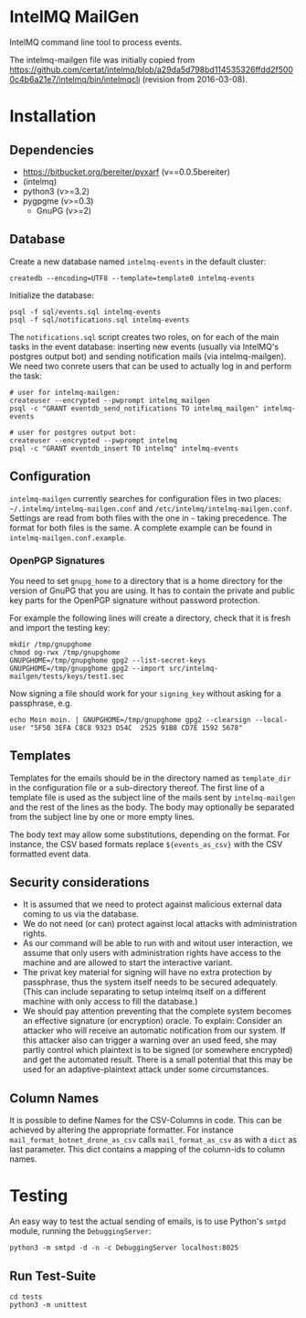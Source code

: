 IntelMQ MailGen
===============

IntelMQ command line tool to process events.

The intelmq-mailgen file was initially copied from
https://github.com/certat/intelmq/blob/a29da5d798bd114535326ffdd2f5000c4b6a21e7/intelmq/bin/intelmqcli (revision from 2016-03-08).

Installation
============

Dependencies
------------

 * https://bitbucket.org/bereiter/pyxarf (v==0.0.5bereiter)
 * (intelmq)
 * python3 (v>=3.2)
 * pygpgme (v>=0.3)
   * GnuPG (v>=2)

Database
--------

Create a new database named `intelmq-events` in the default cluster:

    createdb --encoding=UTF8 --template=template0 intelmq-events


Initialize the database:

    psql -f sql/events.sql intelmq-events
    psql -f sql/notifications.sql intelmq-events


The `notifications.sql` script creates two roles, on for each of the
main tasks in the event database: inserting new events (usually via
IntelMQ's postgres output bot) and sending notification mails (via
intelmq-mailgen). We need two conrete users that can be used to actually log
in and perform the task:

    # user for intelmq-mailgen:
    createuser --encrypted --pwprompt intelmq_mailgen
    psql -c "GRANT eventdb_send_notifications TO intelmq_mailgen" intelmq-events 

    # user for postgres output bot:
    createuser --encrypted --pwprompt intelmq
    psql -c "GRANT eventdb_insert TO intelmq" intelmq-events



Configuration
-------------

`intelmq-mailgen` currently searches for configuration files in two places:
`~/.intelmq/intelmq-mailgen.conf` and `/etc/intelmq/intelmq-mailgen.conf`.
Settings are read from both files with the one in `~` taking precedence.
The format for both files is the same. A complete example can be found
in `intelmq-mailgen.conf.example`.

### OpenPGP Signatures
You need to set ```gnupg_home``` to a directory that is a home directory
for the version of GnuPG that you are using. It has to contain the
private and public key parts for the OpenPGP signature without
password protection.

For example the following lines will create a directory, 
check that it is fresh and import the testing key:

```
mkdir /tmp/gnupghome
chmod og-rwx /tmp/gnupghome
GNUPGHOME=/tmp/gnupghome gpg2 --list-secret-keys
GNUPGHOME=/tmp/gnupghome gpg2 --import src/intelmq-mailgen/tests/keys/test1.sec
```

Now signing a file should work for your ```signing_key``` 
without asking for a passphrase, e.g.
```
echo Moin moin. | GNUPGHOME=/tmp/gnupghome gpg2 --clearsign --local-user "5F50 3EFA C8C8 9323 D54C  2525 91B8 CD7E 1592 5678"
```


Templates
---------

Templates for the emails should be in the directory named as
`template_dir` in the configuration file or a sub-directory thereof. The
first line of a template file is used as the subject line of the mails
sent by `intelmq-mailgen` and the rest of the lines as the body. The
body may optionally be separated from the subject line by one or more
empty lines.

The body text may allow some substitutions, depending on the format. For
instance, the CSV based formats replace `${events_as_csv}` with the CSV
formatted event data.



Security considerations
-----------------------
 * It is assumed that we need to protect against malicious external 
data coming 
to us via the database. 
 * We do not need (or can) protect against local attacks with administration rights.
 * As our command will be able to run with and witout user interaction, 
we assume that only users with administration rights 
have access to the machine and are allowed to start the interactive variant.
 * The privat key material for signing will have 
no extra protection by passphrase, thus the system itself 
needs to be secured adequately. (This can include separating
to setup intelmq itself on a different machine with only access 
to fill the database.)
* We should pay attention preventing that the complete system 
becomes an effective signature (or encryption) oracle. 
To explain: Consider an attacker who will receive an automatic notification 
from our system. If this attacker also can trigger a warning over 
an used feed, she may partly control which plaintext is to be signed 
(or somewhere encrypted) and get the automated result. There is a small
potential that this may be used for an adaptive-plaintext attack 
under some circumstances.


Column Names
------------
It is possible to define Names for the CSV-Columns in code.
This can be achieved by altering the appropriate formatter.
For instance `mail_format_botnet_drone_as_csv` calls `mail_format_as_csv`
as with a `dict` as last parameter. This dict contains a mapping of the column-ids
to column names.




Testing
=======

An easy way to test the actual sending of emails, is to use Python's
`smtpd` module, running the `DebuggingServer`:

    python3 -m smtpd -d -n -c DebuggingServer localhost:8025 

Run Test-Suite
--------------
```
cd tests
python3 -m unittest
```
